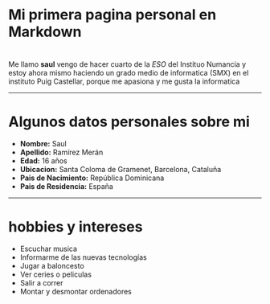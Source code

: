 # Mi primera pagina personal en Markdown
#
Me llamo **saul** vengo de hacer cuarto de la *ESO* del Instituo Numancia y estoy ahora mismo haciendo un grado medio de informatica (SMX) en el instituto Puig Castellar, porque me apasiona y me gusta la informatica
___
# Algunos datos personales sobre mi
- **Nombre:** Saul
- **Apellido:** Ramírez Merán
- **Edad:** 16 años
- **Ubicacion:** Santa Coloma de Gramenet, Barcelona, Cataluña
- **Pais de Nacimiento:** República Dominicana
- **Pais de Residencia:** España
---
# hobbies y intereses
- Escuchar musica
- Informarme de las nuevas tecnologías
- Jugar a baloncesto
- Ver ceries o peliculas
- Salir a correr
- Montar y desmontar ordenadores
  



